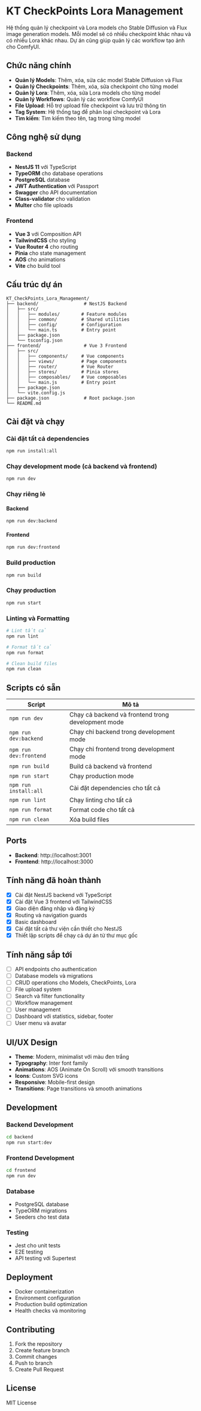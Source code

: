 # KT CheckPoints Lora Management

Hệ thống quản lý checkpoint và Lora models cho Stable Diffusion và Flux image generation models. Mỗi model sẽ có nhiều checkpoint khác nhau và có nhiều Lora khác nhau. Dự án cũng giúp quản lý các workflow tạo ảnh cho ComfyUI.

## Chức năng chính

- **Quản lý Models**: Thêm, xóa, sửa các model Stable Diffusion và Flux
- **Quản lý Checkpoints**: Thêm, xóa, sửa checkpoint cho từng model
- **Quản lý Lora**: Thêm, xóa, sửa Lora models cho từng model
- **Quản lý Workflows**: Quản lý các workflow ComfyUI
- **File Upload**: Hỗ trợ upload file checkpoint và lưu trữ thông tin
- **Tag System**: Hệ thống tag để phân loại checkpoint và Lora
- **Tìm kiếm**: Tìm kiếm theo tên, tag trong từng model

## Công nghệ sử dụng

### Backend
- **NestJS 11** với TypeScript
- **TypeORM** cho database operations
- **PostgreSQL** database
- **JWT Authentication** với Passport
- **Swagger** cho API documentation
- **Class-validator** cho validation
- **Multer** cho file uploads

### Frontend
- **Vue 3** với Composition API
- **TailwindCSS** cho styling
- **Vue Router 4** cho routing
- **Pinia** cho state management
- **AOS** cho animations
- **Vite** cho build tool

## Cấu trúc dự án

```
KT_CheckPoints_Lora_Management/
├── backend/                 # NestJS Backend
│   ├── src/
│   │   ├── modules/        # Feature modules
│   │   ├── common/         # Shared utilities
│   │   ├── config/         # Configuration
│   │   └── main.ts         # Entry point
│   ├── package.json
│   └── tsconfig.json
├── frontend/                # Vue 3 Frontend
│   ├── src/
│   │   ├── components/     # Vue components
│   │   ├── views/          # Page components
│   │   ├── router/         # Vue Router
│   │   ├── stores/         # Pinia stores
│   │   ├── composables/    # Vue composables
│   │   └── main.js         # Entry point
│   ├── package.json
│   └── vite.config.js
├── package.json             # Root package.json
└── README.md
```

## Cài đặt và chạy

### Cài đặt tất cả dependencies
```bash
npm run install:all
```

### Chạy development mode (cả backend và frontend)
```bash
npm run dev
```

### Chạy riêng lẻ

#### Backend
```bash
npm run dev:backend
```

#### Frontend
```bash
npm run dev:frontend
```

### Build production
```bash
npm run build
```

### Chạy production
```bash
npm run start
```

### Linting và Formatting
```bash
# Lint tất cả
npm run lint

# Format tất cả
npm run format

# Clean build files
npm run clean
```

## Scripts có sẵn

| Script | Mô tả |
|--------|-------|
| `npm run dev` | Chạy cả backend và frontend trong development mode |
| `npm run dev:backend` | Chạy chỉ backend trong development mode |
| `npm run dev:frontend` | Chạy chỉ frontend trong development mode |
| `npm run build` | Build cả backend và frontend |
| `npm run start` | Chạy production mode |
| `npm run install:all` | Cài đặt dependencies cho tất cả |
| `npm run lint` | Chạy linting cho tất cả |
| `npm run format` | Format code cho tất cả |
| `npm run clean` | Xóa build files |

## Ports

- **Backend**: http://localhost:3001
- **Frontend**: http://localhost:3000

## Tính năng đã hoàn thành

- [x] Cài đặt NestJS backend với TypeScript
- [x] Cài đặt Vue 3 frontend với TailwindCSS
- [x] Giao diện đăng nhập và đăng ký
- [x] Routing và navigation guards
- [x] Basic dashboard
- [x] Cài đặt tất cả thư viện cần thiết cho NestJS
- [x] Thiết lập scripts để chạy cả dự án từ thư mục gốc

## Tính năng sắp tới

- [ ] API endpoints cho authentication
- [ ] Database models và migrations
- [ ] CRUD operations cho Models, CheckPoints, Lora
- [ ] File upload system
- [ ] Search và filter functionality
- [ ] Workflow management
- [ ] User management
- [ ] Dashboard với statistics, sidebar, footer
- [ ] User menu và avatar

## UI/UX Design

- **Theme**: Modern, minimalist với màu đen trắng
- **Typography**: Inter font family
- **Animations**: AOS (Animate On Scroll) với smooth transitions
- **Icons**: Custom SVG icons
- **Responsive**: Mobile-first design
- **Transitions**: Page transitions và smooth animations

## Development

### Backend Development
```bash
cd backend
npm run start:dev
```

### Frontend Development
```bash
cd frontend
npm run dev
```

### Database
- PostgreSQL database
- TypeORM migrations
- Seeders cho test data

### Testing
- Jest cho unit tests
- E2E testing
- API testing với Supertest

## Deployment

- Docker containerization
- Environment configuration
- Production build optimization
- Health checks và monitoring

## Contributing

1. Fork the repository
2. Create feature branch
3. Commit changes
4. Push to branch
5. Create Pull Request

## License

MIT License
